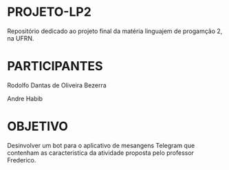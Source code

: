 # PROJETO-LP2
Repositório dedicado ao projeto final da matéria linguajem de progamção 2, na UFRN.

# PARTICIPANTES
Rodolfo Dantas de Oliveira Bezerra

Andre Habib

# OBJETIVO
Desinvolver um bot para o aplicativo de mesangens Telegram que contenham as caracteristica da atividade proposta pelo professor Frederico.


